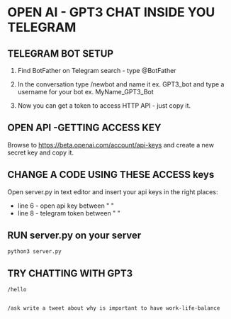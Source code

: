 # OPEN AI - GPT3 CHAT INSIDE YOU TELEGRAM

## TELEGRAM BOT SETUP

1. Find BotFather on Telegram search - type @BotFather

2. In the conversation type /newbot and name it ex. GPT3_bot and type a username for your bot ex. MyName_GPT3_Bot

3. Now you can get a token to access HTTP API - just copy it.



## OPEN API -GETTING ACCESS KEY
Browse to https://beta.openai.com/account/api-keys and create a new secret key and copy it.

## CHANGE A CODE USING THESE ACCESS keys
Open server.py in text editor and insert your api keys in the right places:
 - line 6 - open api key between " "
 - line 8 - telegram token between " "

## RUN server.py on your server
    python3 server.py

## TRY CHATTING WITH GPT3

    /hello


    /ask write a tweet about why is important to have work-life-balance
